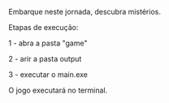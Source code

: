 Embarque neste jornada, descubra mistérios. 

Etapas de execução:

1 - abra a pasta "game"

2 - arir a pasta output

3 - executar o main.exe

O jogo executará no terminal.

